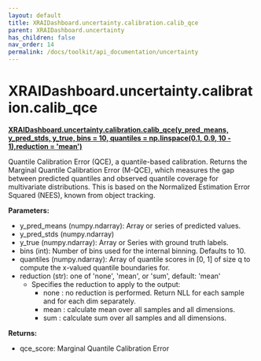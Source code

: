 ```yaml
---
layout: default
title: XRAIDashboard.uncertainty.calibration.calib_qce
parent: XRAIDashboard.uncertainty
has_children: false
nav_order: 14
permalink: /docs/toolkit/api_documentation/uncertainty
---
```


# XRAIDashboard.uncertainty.calibration.calib_qce
**[XRAIDashboard.uncertainty.calibration.calib_qce(y_pred_means, y_pred_stds, y_true, bins = 10, quantiles = np.linspace(0.1, 0.9, 10 - 1),reduction = 'mean')](https://github.com/gaberamolete/XRAIDashboard/blob/main/uncertainty/calibration.py)**


Quantile Calibration Error (QCE), a quantile-based calibration. Returns the Marginal Quantile Calibration Error (M-QCE), which measures the gap between predicted quantiles and observed quantile coverage for multivariate distributions. This is based on the Normalized Estimation Error Squared (NEES), known from object tracking.


**Parameters:**
- y_pred_means (numpy.ndarray): Array or series of predicted values.
- y_pred_stds (numpy.ndarray)
- y_true (numpy.ndarray): Array or Series with ground truth labels.
- bins (int): Number of bins used for the internal binning. Defaults to 10.
- quantiles (numpy.ndarray): Array of quantile scores in [0, 1] of size q to compute the x-valued quantile boundaries for.
- reduction (str): one of 'none', 'mean', or 'sum', default: 'mean'
    - Specifies the reduction to apply to the output:
        - none : no reduction is performed. Return NLL for each sample and for each dim separately.
        - mean : calculate mean over all samples and all dimensions.
        - sum : calculate sum over all samples and all dimensions.


**Returns:**
- qce_score: Marginal Quantile Calibration Error

